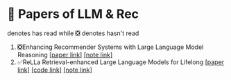 # 🤗 Papers of LLM & Rec
 denotes has read while ❎ denotes hasn't read  

1. ❎Enhancing Recommender Systems with Large Language Model Reasoning 
[[paper link]](https://arxiv.org/abs/2308.10835) 
[[note link]](/Enhancing%20Recommender%20Systems%20with%20Large%20Language%20Model%20Reasoning/note.md)
2. ✅ReLLa Retrieval-enhanced Large Language Models for Lifelong
[[paper link]](https://arxiv.org/abs/2308.11131) [[code link]](https://github.com/LaVieEnRose365/ReLLa)
[[note link]](/ReLLa%20Retrieval-enhanced%20Large%20Language%20Models%20for%20Lifelong//note.md)
